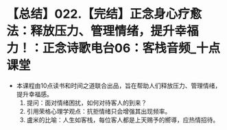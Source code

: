 # 【总结】022.【完结】正念身心疗愈法：释放压力、管理情绪，提升幸福力！：正念诗歌电台06：客栈音频_十点课堂

-   本课程由10点读书和时间之道联合出品，旨在帮助人们释放压力、管理情绪，提升幸福感。
    1.  提问：面对情绪困扰，如何对待客人的到来？
    2.  引用荣格心理学观点：抗拒情绪只会增强其出现频率。
    3.  盧米的比喻：人生如客栈，每位客人都是上天赐予的嚮導，应热情招待。